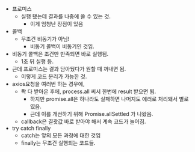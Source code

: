 - 프로미스
  - 실행 됐는데 결과를 나중에 쓸 수 있는 것.
    - 이게 엄청난 장점이 있음
- 콜백
  - 무조건 비동기가 아님!
    - 비동기 콜백이 비동기인 것임.
- 비동기 콜백은 조건만 만족되면 바로 실행됨.
  - 1초 뒤 실행 등.
- 근데 프로미스는 결과 담아뒀다가 원할 때 꺼내면 됨.
  - 이렇게 코드 분리가 가능한 것.
- axios요청을 여러번 하는 경우에,
  - 쫙 다 받아온 후에, process.all 써서 한번에 result 받으면 됨.
    - 하지만 promise.all은 하나라도 실패하면 나머지도 에러로 처리돼서 별로였음.
    - 근데 이를 개선하기 위해 Promise.allSettled 가 나왔음.
  - callback은 결괏값 바로 받아야 해서 계속 코드가 늘어짐.
- try catch finally
  - catch는 앞의 모든 과정에 대한 것임
  - finally는 무조건 실행되는 코드들.

